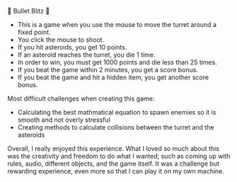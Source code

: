 👾 Bullet Blitz 👾

- This is a game when you use the mouse to move the turret around a fixed point. 
- You click the mouse to shoot. 
- If you hit asteroids, you get 10 points.
- If an asteroid reaches the turret, you die 1 time. 
- In order to win, you must get 1000 points and die less than 25 times.
- If you beat the game within 2 minutes, you get a score bonus.
- If you beat the game and hit a hidden item, you get another score bonus.

Most difficult challenges when creating this game:
- Calculating the best mathmatical equation to spawn enemies so it is smooth and not overly stressful
- Creating methods to calculate collisions between the turret and the asteroids

Overall, I really enjoyed this experience. What I loved so much about this was the creativity and freedom to do what I wanted; such as coming up with rules, audio, different objects, and the game itself. It was a challenge but rewarding experience, even more so that I can play it on my own machine.
